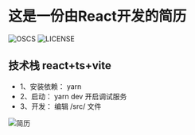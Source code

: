 # 这是一份由React开发的简历
![OSCS](https://www.oscs1024.com/platform/badge/LittleSource/resume-react.svg)
![LICENSE](https://img.shields.io/badge/LICENSE-GNU%20General%20Public-green)

## 技术栈 react+ts+vite

- 1、安装依赖： yarn
- 2、启动： yarn dev 开启调试服务
- 3、开发： 编辑 /src/ 文件

![简历](https://raw.githubusercontent.com/LittleSource/resume-react/main/resume.png)
